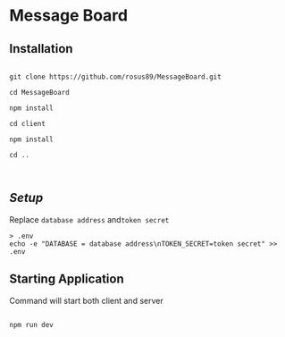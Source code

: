 # Message Board

## Installation

  

```shell

git clone https://github.com/rosus89/MessageBoard.git

cd MessageBoard

npm install

cd client

npm install

cd ..



```
## *Setup*
Replace `database address` and`token secret` 
  ```shell
> .env
echo -e "DATABASE = database address\nTOKEN_SECRET=token secret" >> .env
``` 


## Starting Application
Command will start both client and server
```shell

npm run dev
